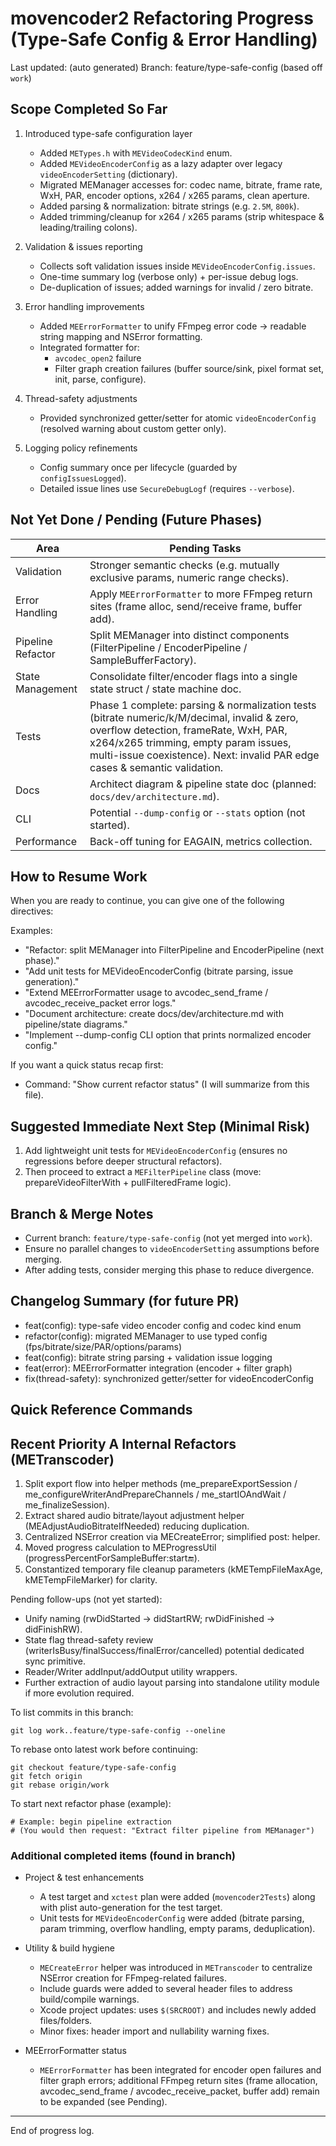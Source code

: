 # movencoder2 Refactoring Progress (Type-Safe Config & Error Handling)

Last updated: (auto generated) 
Branch: feature/type-safe-config (based off `work`)

## Scope Completed So Far

1. Introduced type-safe configuration layer
   - Added `METypes.h` with `MEVideoCodecKind` enum.
   - Added `MEVideoEncoderConfig` as a lazy adapter over legacy `videoEncoderSetting` (dictionary).
   - Migrated MEManager accesses for: codec name, bitrate, frame rate, WxH, PAR, encoder options, x264 / x265 params, clean aperture.
   - Added parsing & normalization: bitrate strings (e.g. `2.5M`, `800k`).
   - Added trimming/cleanup for x264 / x265 params (strip whitespace & leading/trailing colons).

2. Validation & issues reporting
   - Collects soft validation issues inside `MEVideoEncoderConfig.issues`.
   - One-time summary log (verbose only) + per-issue debug logs.
   - De-duplication of issues; added warnings for invalid / zero bitrate.

3. Error handling improvements
   - Added `MEErrorFormatter` to unify FFmpeg error code -> readable string mapping and NSError formatting.
   - Integrated formatter for:
     - `avcodec_open2` failure
     - Filter graph creation failures (buffer source/sink, pixel format set, init, parse, configure).

4. Thread-safety adjustments
   - Provided synchronized getter/setter for atomic `videoEncoderConfig` (resolved warning about custom getter only).

5. Logging policy refinements
   - Config summary once per lifecycle (guarded by `configIssuesLogged`).
   - Detailed issue lines use `SecureDebugLogf` (requires `--verbose`).

## Not Yet Done / Pending (Future Phases)

| Area | Pending Tasks |
|------|---------------|
| Validation | Stronger semantic checks (e.g. mutually exclusive params, numeric range checks). |
| Error Handling | Apply `MEErrorFormatter` to more FFmpeg return sites (frame alloc, send/receive frame, buffer add). |
| Pipeline Refactor | Split MEManager into distinct components (FilterPipeline / EncoderPipeline / SampleBufferFactory). |
| State Management | Consolidate filter/encoder flags into a single state struct / state machine doc. |
| Tests | Phase 1 complete: parsing & normalization tests (bitrate numeric/k/M/decimal, invalid & zero, overflow detection, frameRate, WxH, PAR, x264/x265 trimming, empty param issues, multi-issue coexistence). Next: invalid PAR edge cases & semantic validation. |
| Docs | Architect diagram & pipeline state doc (planned: `docs/dev/architecture.md`). |
| CLI | Potential `--dump-config` or `--stats` option (not started). |
| Performance | Back-off tuning for EAGAIN, metrics collection. |

## How to Resume Work

When you are ready to continue, you can give one of the following directives:

Examples:
- "Refactor: split MEManager into FilterPipeline and EncoderPipeline (next phase)."  
- "Add unit tests for MEVideoEncoderConfig (bitrate parsing, issue generation)."  
- "Extend MEErrorFormatter usage to avcodec_send_frame / avcodec_receive_packet error logs."  
- "Document architecture: create docs/dev/architecture.md with pipeline/state diagrams."  
- "Implement --dump-config CLI option that prints normalized encoder config."  

If you want a quick status recap first:
- Command: "Show current refactor status" (I will summarize from this file).

## Suggested Immediate Next Step (Minimal Risk)
1. Add lightweight unit tests for `MEVideoEncoderConfig` (ensures no regressions before deeper structural refactors).
2. Then proceed to extract a `MEFilterPipeline` class (move: prepareVideoFilterWith + pullFilteredFrame logic).

## Branch & Merge Notes
- Current branch: `feature/type-safe-config` (not yet merged into `work`).
- Ensure no parallel changes to `videoEncoderSetting` assumptions before merging.
- After adding tests, consider merging this phase to reduce divergence.

## Changelog Summary (for future PR)
- feat(config): type-safe video encoder config and codec kind enum
- refactor(config): migrated MEManager to use typed config (fps/bitrate/size/PAR/options/params)
- feat(config): bitrate string parsing + validation issue logging
- feat(error): MEErrorFormatter integration (encoder + filter graph)
- fix(thread-safety): synchronized getter/setter for videoEncoderConfig

## Quick Reference Commands

## Recent Priority A Internal Refactors (METranscoder)
1. Split export flow into helper methods (me_prepareExportSession / me_configureWriterAndPrepareChannels / me_startIOAndWait / me_finalizeSession).
2. Extract shared audio bitrate/layout adjustment helper (MEAdjustAudioBitrateIfNeeded) reducing duplication.
3. Centralized NSError creation via MECreateError; simplified post: helper.
4. Moved progress calculation to MEProgressUtil (progressPercentForSampleBuffer:start:end:).
5. Constantized temporary file cleanup parameters (kMETempFileMaxAge, kMETempFileMarker) for clarity.

Pending follow-ups (not yet started):
- Unify naming (rwDidStarted → didStartRW; rwDidFinished → didFinishRW).
- State flag thread-safety review (writerIsBusy/finalSuccess/finalError/cancelled) potential dedicated sync primitive.
- Reader/Writer addInput/addOutput utility wrappers.
- Further extraction of audio layout parsing into standalone utility module if more evolution required.

To list commits in this branch:
```
git log work..feature/type-safe-config --oneline
```
To rebase onto latest work before continuing:
```
git checkout feature/type-safe-config
git fetch origin
git rebase origin/work
```
To start next refactor phase (example):
```
# Example: begin pipeline extraction
# (You would then request: "Extract filter pipeline from MEManager")
```

<!-- Additional completed items discovered in feature/type-safe-config -->

### Additional completed items (found in branch)

- Project & test enhancements
  - A test target and `xctest` plan were added (`movencoder2Tests`) along with plist auto-generation for the test target.
  - Unit tests for `MEVideoEncoderConfig` were added (bitrate parsing, param trimming, overflow handling, empty params, deduplication).

- Utility & build hygiene
  - `MECreateError` helper was introduced in `METranscoder` to centralize NSError creation for FFmpeg-related failures.
  - Include guards were added to several header files to address build/compile warnings.
  - Xcode project updates: uses `$(SRCROOT)` and includes newly added files/folders.
  - Minor fixes: header import and nullability warning fixes.

- MEErrorFormatter status
  - `MEErrorFormatter` has been integrated for encoder open failures and filter graph errors; additional FFmpeg return sites (frame allocation, avcodec_send_frame / avcodec_receive_packet, buffer add) remain to be expanded (see Pending).

---
End of progress log.
